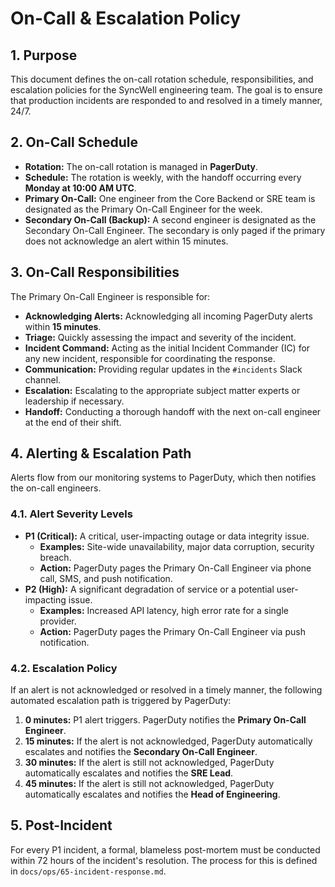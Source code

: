 # On-Call & Escalation Policy

## 1. Purpose
This document defines the on-call rotation schedule, responsibilities, and escalation policies for the SyncWell engineering team. The goal is to ensure that production incidents are responded to and resolved in a timely manner, 24/7.

## 2. On-Call Schedule
*   **Rotation:** The on-call rotation is managed in **PagerDuty**.
*   **Schedule:** The rotation is weekly, with the handoff occurring every **Monday at 10:00 AM UTC**.
*   **Primary On-Call:** One engineer from the Core Backend or SRE team is designated as the Primary On-Call Engineer for the week.
*   **Secondary On-Call (Backup):** A second engineer is designated as the Secondary On-Call Engineer. The secondary is only paged if the primary does not acknowledge an alert within 15 minutes.

## 3. On-Call Responsibilities
The Primary On-Call Engineer is responsible for:
*   **Acknowledging Alerts:** Acknowledging all incoming PagerDuty alerts within **15 minutes**.
*   **Triage:** Quickly assessing the impact and severity of the incident.
*   **Incident Command:** Acting as the initial Incident Commander (IC) for any new incident, responsible for coordinating the response.
*   **Communication:** Providing regular updates in the `#incidents` Slack channel.
*   **Escalation:** Escalating to the appropriate subject matter experts or leadership if necessary.
*   **Handoff:** Conducting a thorough handoff with the next on-call engineer at the end of their shift.

## 4. Alerting & Escalation Path

Alerts flow from our monitoring systems to PagerDuty, which then notifies the on-call engineers.

### 4.1. Alert Severity Levels
*   **P1 (Critical):** A critical, user-impacting outage or data integrity issue.
    *   **Examples:** Site-wide unavailability, major data corruption, security breach.
    *   **Action:** PagerDuty pages the Primary On-Call Engineer via phone call, SMS, and push notification.
*   **P2 (High):** A significant degradation of service or a potential user-impacting issue.
    *   **Examples:** Increased API latency, high error rate for a single provider.
    *   **Action:** PagerDuty pages the Primary On-Call Engineer via push notification.

### 4.2. Escalation Policy
If an alert is not acknowledged or resolved in a timely manner, the following automated escalation path is triggered by PagerDuty:

1.  **0 minutes:** P1 alert triggers. PagerDuty notifies the **Primary On-Call Engineer**.
2.  **15 minutes:** If the alert is not acknowledged, PagerDuty automatically escalates and notifies the **Secondary On-Call Engineer**.
3.  **30 minutes:** If the alert is still not acknowledged, PagerDuty automatically escalates and notifies the **SRE Lead**.
4.  **45 minutes:** If the alert is still not acknowledged, PagerDuty automatically escalates and notifies the **Head of Engineering**.

## 5. Post-Incident
For every P1 incident, a formal, blameless post-mortem must be conducted within 72 hours of the incident's resolution. The process for this is defined in `docs/ops/65-incident-response.md`.
